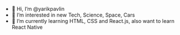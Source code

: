 - 👋 Hi, I’m @yarikpavlin
- 👀 I’m interested in new Tech, Science, Space, Cars
- 🌱 I’m currently learning HTML, CSS and React.js, also want to learn React Native

<!---
yarikpavlin/yarikpavlin is a ✨ special ✨ repository because its `README.md` (this file) appears on your GitHub profile.
You can click the Preview link to take a look at your changes.
--->
